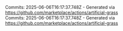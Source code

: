 Commits: 2025-06-06T16:17:37.748Z - Generated via https://github.com/marketplace/actions/artificial-grass
<br>
Commits: 2025-06-06T16:17:37.748Z - Generated via https://github.com/marketplace/actions/artificial-grass
<br>
